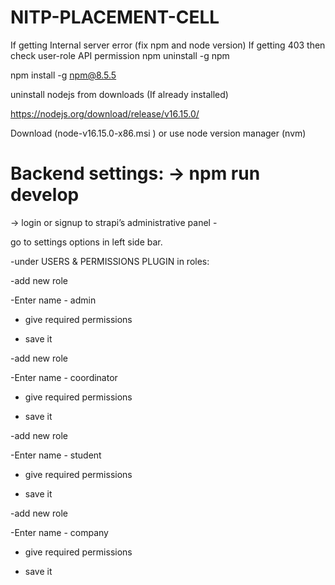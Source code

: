 # NITP-PLACEMENT-CELL

If getting Internal server error (fix npm and node version)
If getting 403 then check user-role API permission
npm uninstall -g npm

npm install -g npm@8.5.5

uninstall nodejs from downloads (If already installed)

https://nodejs.org/download/release/v16.15.0/

Download (node-v16.15.0-x86.msi ) or use node version manager (nvm)




# Backend settings: -> npm run develop

-> login or signup to strapi’s administrative panel -

go to settings options in left side bar. 

-under USERS & PERMISSIONS PLUGIN in roles: 

-add new role

-Enter name - admin

- give required permissions 

- save it

-add new role

-Enter name - coordinator

- give required permissions

- save it

-add new role

-Enter name - student

- give required permissions

- save it

-add new role

-Enter name - company

- give required permissions

- save it

